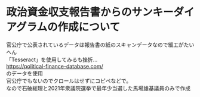 # 政治資金収支報告書からのサンキーダイアグラムの作成について
官公庁で公表されているデータは報告書の紙のスキャンデータなので細工がたいへん  
「Tesseract」を使用してみるも挫折…  
https://political-finance-database.com/  
のデータを使用  
官公庁でもないのでクロールはせずにコピペなどで。  
なので石破総理と2021年衆議院選挙で最年少当選した馬場雄基議員のみで作成  
